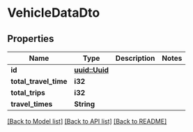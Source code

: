 # VehicleDataDto

## Properties

Name | Type | Description | Notes
------------ | ------------- | ------------- | -------------
**id** | [**uuid::Uuid**](uuid::Uuid.md) |  | 
**total_travel_time** | **i32** |  | 
**total_trips** | **i32** |  | 
**travel_times** | **String** |  | 

[[Back to Model list]](../README.md#documentation-for-models) [[Back to API list]](../README.md#documentation-for-api-endpoints) [[Back to README]](../README.md)



